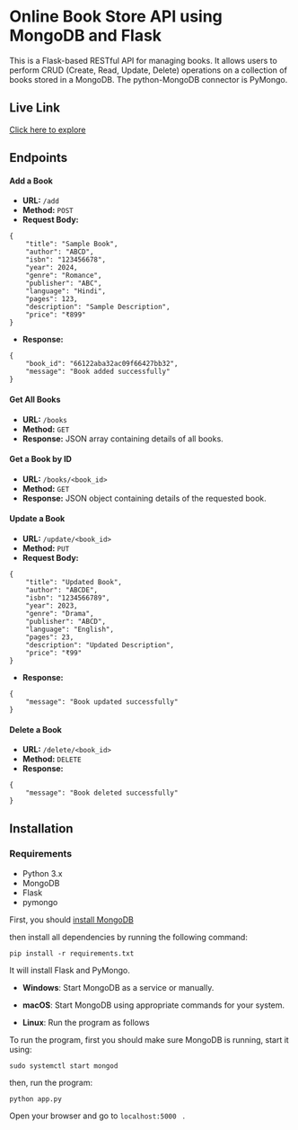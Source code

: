 # Online Book Store API using MongoDB and Flask

This is a Flask-based RESTful API for managing books. It allows users to perform CRUD (Create, Read, Update, Delete) operations on a collection of books stored in a MongoDB. The python-MongoDB connector is PyMongo.

## Live Link

[Click here to explore](https://flask-nmc0.onrender.com/)

## Endpoints

#### Add a Book

- **URL:** `/add`
- **Method:** `POST`
- **Request Body:**

```
{
    "title": "Sample Book",
    "author": "ABCD",
    "isbn": "123456678",
    "year": 2024,
    "genre": "Romance",
    "publisher": "ABC",
    "language": "Hindi",
    "pages": 123,
    "description": "Sample Description",
    "price": "₹899"
}
```

- **Response:**

```
{
    "book_id": "66122aba32ac09f66427bb32",
    "message": "Book added successfully"
}
```

#### Get All Books

- **URL:** `/books`
- **Method:** `GET`
- **Response:** JSON array containing details of all books.

#### Get a Book by ID

- **URL:** `/books/<book_id>`
- **Method:** `GET`
- **Response:** JSON object containing details of the requested book.

#### Update a Book

- **URL:** `/update/<book_id>`
- **Method:** `PUT`
- **Request Body:**

```
{
    "title": "Updated Book",
    "author": "ABCDE",
    "isbn": "1234566789",
    "year": 2023,
    "genre": "Drama",
    "publisher": "ABCD",
    "language": "English",
    "pages": 23,
    "description": "Updated Description",
    "price": "₹99"
}
```

- **Response:**

```
{
    "message": "Book updated successfully"
}
```

#### Delete a Book

- **URL:** `/delete/<book_id>`
- **Method:** `DELETE`
- **Response:**

```
{
    "message": "Book deleted successfully"
}
```

## Installation

### Requirements

- Python 3.x
- MongoDB
- Flask
- pymongo

First, you should [install MongoDB](https://docs.mongodb.com/manual/installation/)

then install all dependencies by running the following command:

```
pip install -r requirements.txt
```

It will install Flask and PyMongo.

- **Windows**:
  Start MongoDB as a service or manually.

- **macOS**:
  Start MongoDB using appropriate commands for your system.
- **Linux**: Run the program as follows

To run the program, first you should make sure MongoDB is running, start it using:

```
sudo systemctl start mongod
```

then, run the program:

```
python app.py
```

Open your browser and go to `localhost:5000	` .
